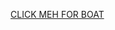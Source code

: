 
[CLICK MEH FOR BOAT](https://discord.com/oauth2/authorize?client_id=942610301357006938&permissions=8&scope=bot%20applications.command)

